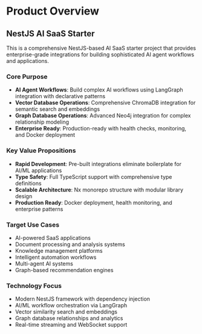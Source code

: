 # Product Overview

## NestJS AI SaaS Starter

This is a comprehensive NestJS-based AI SaaS starter project that provides enterprise-grade integrations for building sophisticated AI agent workflows and applications.

### Core Purpose
- **AI Agent Workflows**: Build complex AI workflows using LangGraph integration with declarative patterns
- **Vector Database Operations**: Comprehensive ChromaDB integration for semantic search and embeddings
- **Graph Database Operations**: Advanced Neo4j integration for complex relationship modeling
- **Enterprise Ready**: Production-ready with health checks, monitoring, and Docker deployment

### Key Value Propositions
- **Rapid Development**: Pre-built integrations eliminate boilerplate for AI/ML applications
- **Type Safety**: Full TypeScript support with comprehensive type definitions
- **Scalable Architecture**: Nx monorepo structure with modular library design
- **Production Ready**: Docker deployment, health monitoring, and enterprise patterns

### Target Use Cases
- AI-powered SaaS applications
- Document processing and analysis systems
- Knowledge management platforms
- Intelligent automation workflows
- Multi-agent AI systems
- Graph-based recommendation engines

### Technology Focus
- Modern NestJS framework with dependency injection
- AI/ML workflow orchestration via LangGraph
- Vector similarity search and embeddings
- Graph database relationships and analytics
- Real-time streaming and WebSocket support
